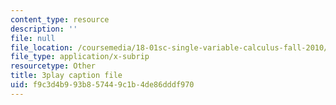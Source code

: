 ```yaml
---
content_type: resource
description: ''
file: null
file_location: /coursemedia/18-01sc-single-variable-calculus-fall-2010/f9c3d4b993b857449c1b4de86dddf970_-MI0b4h3rS0.vtt
file_type: application/x-subrip
resourcetype: Other
title: 3play caption file
uid: f9c3d4b9-93b8-5744-9c1b-4de86dddf970
---
```

